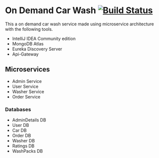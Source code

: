 # On Demand Car Wash [![Build Status](https://travis-ci.org/joemccann/dillinger.svg?branch=master)](https://travis-ci.org/joemccann/dillinger)

This a on demand car wash service made using microservice architecture
with the following tools.

- IntelliJ IDEA Community edition
- MongoDB Atlas
- Eureka Discovery Server
- Api-Gateway

## Microservices

- Admin Service 
- User Service
- Washer Service
- Order Service

### Databases
- AdminDetails DB
- User DB
- Car DB
- Order DB
- Washer DB
- Ratings DB
- WashPacks DB













